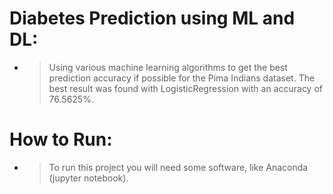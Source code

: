 # Diabetes Prediction using ML and DL:

 - > Using various machine learning algorithms to get the best prediction accuracy if possible for the Pima Indians dataset.
The best result was found with LogisticRegression with an accuracy of 76.5625%.

# How to Run: 

- > To run this project you will need some software, like Anaconda (jupyter notebook).

